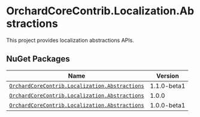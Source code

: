 # OrchardCoreContrib.Localization.Abstractions

This project provides localization abstractions APIs.

## NuGet Packages

| Name | Version |
| --- | --- |
| [`OrchardCoreContrib.Localization.Abstractions`](https://www.nuget.org/packages/OrchardCoreContrib.Localization.Abstractions/1.1.0-beta1) | 1.1.0-beta1 |
| [`OrchardCoreContrib.Localization.Abstractions`](https://www.nuget.org/packages/OrchardCoreContrib.Localization.Abstractions/1.0.0) | 1.0.0 |
| [`OrchardCoreContrib.Localization.Abstractions`](https://www.nuget.org/packages/OrchardCoreContrib.Localization.Abstractions/1.0.0-beta1) | 1.0.0-beta1 |
